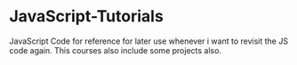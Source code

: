# JavaScript-Tutorials
JavaScript Code for reference for later use whenever i want to revisit the JS code again.
This courses also include some projects also.
